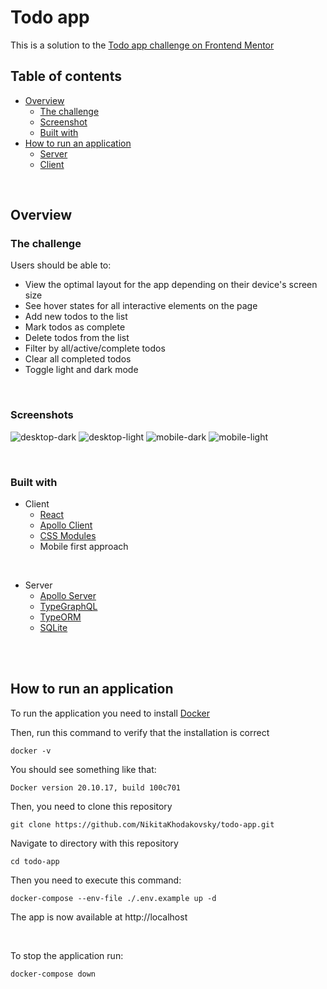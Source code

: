# Todo app

This is a solution to the [Todo app challenge on Frontend Mentor](https://www.frontendmentor.io/challenges/todo-app-Su1_KokOW)

## Table of contents

-   [Overview](#overview)
    -   [The challenge](#the-challenge)
    -   [Screenshot](#screenshots)
    -   [Built with](#built-with)
-   [How to run an application](#how-to-run-an-application)
    -   [Server](#running-the-server)
    -   [Client](#running-the-client)

<br/>

## Overview

### The challenge

Users should be able to:

-   View the optimal layout for the app depending on their device's screen size
-   See hover states for all interactive elements on the page
-   Add new todos to the list
-   Mark todos as complete
-   Delete todos from the list
-   Filter by all/active/complete todos
-   Clear all completed todos
-   Toggle light and dark mode

<br/>

### Screenshots

![desktop-dark](https://user-images.githubusercontent.com/52799295/168445850-4cac130f-da62-4b5c-9672-c9f424c30ea8.png)
![desktop-light](https://user-images.githubusercontent.com/52799295/168445871-bba79eaf-fcd7-40b4-8612-db35074cc786.png)
![mobile-dark](https://user-images.githubusercontent.com/52799295/168446171-9dd9721a-a282-41bd-b70e-816d70053e75.png)
![mobile-light](https://user-images.githubusercontent.com/52799295/168446172-14eaca39-6019-4896-82d1-0185cee9b2c2.png)

<br/>

### Built with

-   Client
    -   [React](https://reactjs.org/)
    -   [Apollo Client](https://www.apollographql.com/docs/react/)
    -   [CSS Modules](https://github.com/css-modules/css-modules)
    -   Mobile first approach

<br/>

-   Server
    -   [Apollo Server](https://www.apollographql.com/docs/apollo-server/)
    -   [TypeGraphQL](https://typegraphql.com/)
    -   [TypeORM](https://typeorm.io/)
    -   [SQLite](https://www.sqlite.org/index.html)
        <br/><br/>

<br/>

## How to run an application

To run the application you need to install [Docker](https://docs.docker.com/engine/install)

Then, run this command to verify that the installation is correct

```console
docker -v
```

You should see something like that:

```console
Docker version 20.10.17, build 100c701
```

Then, you need to clone this repository

```console
git clone https://github.com/NikitaKhodakovsky/todo-app.git
```

Navigate to directory with this repository

```console
cd todo-app
```

Then you need to execute this command:

```console
docker-compose --env-file ./.env.example up -d
```

The app is now available at http://localhost

<br>

To stop the application run:

```console
docker-compose down
```
